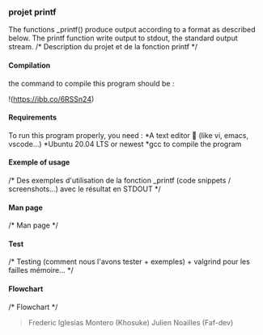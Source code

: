 ### projet printf

The functions _printf() produce output according to a format as described below. The printf function write output to stdout, the standard output stream. 
/* Description du projet et de la fonction printf */

#### Compilation

the command to compile this program should be :

!(https://ibb.co/6RSSn24)

#### Requirements

To run this program properly, you need : 
*A text editor 🤡 (like vi, emacs, vscode...) *Ubuntu 20.04 LTS or newest *gcc to compile the program

#### Exemple of usage

/* Des exemples d'utilisation de la fonction _printf (code snippets / screenshots…) avec le résultat en STDOUT */

#### Man page

/* Man page */

#### Test 
/* Testing (comment nous l'avons tester + exemples) + valgrind pour les failles mémoire… */

#### Flowchart
/* Flowchart */


> Frederic Iglesias Montero (Khosuke)
> Julien Noailles (Faf-dev)
